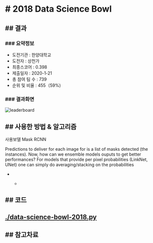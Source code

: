 # # 2018 Data Science Bowl

## ## 결과

### ### 요약정보

- 도전기관 : 한양대학교
- 도전자 : 상천가
- 최종스코어 : 0.398
- 제출일자 : 2020-1-21
- 총 참여 팀 수 : 739
- 순위 및 비율 : 455（59%)

### ### 결과화면

![leaderboard](./img/leaderboard.png)

## ## 사용한 방법 & 알고리즘

사용보델 Mask RCNN

Predictions to deliver for each image for is a list of masks detected (the instances). Now, how can we ensemble models ouputs to get better performances? For models that provide per pixel probabilities (LinkNet, UNet) one can simply do averaging/stacking on the probabilities

- - ```
    
    ```

## ## 코드

## [  ./data-science-bowl-2018.py](./data-science-bowl-2018.py)

## ## 참고차료